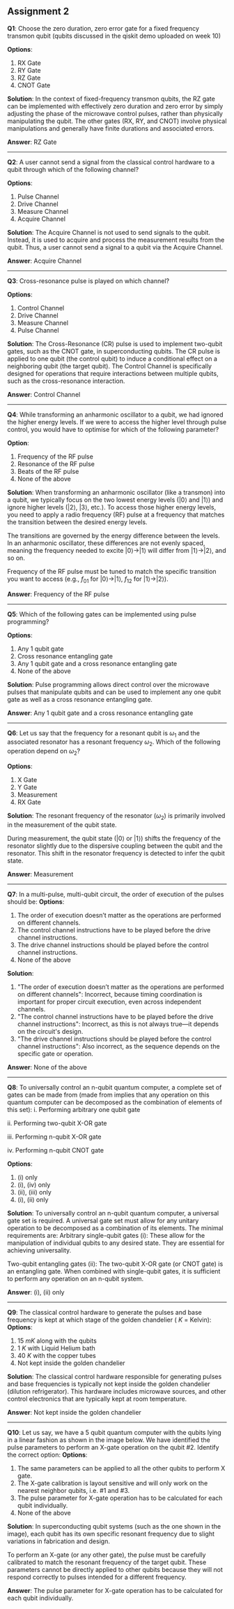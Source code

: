 ## Assignment 2

**Q1**: Choose the zero duration, zero error gate for a fixed frequency transmon qubit (qubits discussed in the qiskit demo uploaded on week 10)

**Options**:
1. RX Gate
2. RY Gate
3. RZ Gate
4. CNOT Gate


**Solution**:
In the context of fixed-frequency transmon qubits, the RZ gate can be implemented with effectively zero duration and zero error by simply adjusting the phase of the microwave control pulses, rather than physically manipulating the qubit. The other gates (RX, RY, and CNOT) involve physical manipulations and generally have finite durations and associated errors.

**Answer**:
RZ Gate

---

**Q2**: A user cannot send a signal from the classical control hardware to a qubit through which of the following channel?

**Options**:
1. Pulse Channel
2. Drive Channel
3. Measure Channel
4. Acquire Channel


**Solution**:
The Acquire Channel is not used to send signals to the qubit. Instead, it is used to acquire and process the measurement results from the qubit. Thus, a user cannot send a signal to a qubit via the Acquire Channel.

**Answer**:
Acquire Channel

---

**Q3**: Cross-resonance pulse is played on which channel?

**Options**:
1. Control Channel
2. Drive Channel
3. Measure Channel
4. Pulse Channel


**Solution**:
The Cross-Resonance (CR) pulse is used to implement two-qubit gates, such as the CNOT gate, in superconducting qubits. The CR pulse is applied to one qubit (the control qubit) to induce a conditional effect on a neighboring qubit (the target qubit). The Control Channel is specifically designed for operations that require interactions between multiple qubits, such as the cross-resonance interaction.

**Answer**:
Control Channel

---

**Q4**: While transforming an anharmonic oscillator to a qubit, we had ignored the higher energy levels. If we were to access the higher level through pulse control, you would have to optimise for which of the following parameter?

**Option**:

1. Frequency of the RF pulse
2. Resonance of the RF pulse
3. Beats of the RF pulse
4. None of the above


**Solution**:
When transforming an anharmonic oscillator (like a transmon) into a qubit, we typically focus on the two lowest energy levels ($|0\rangle$ and $|1\rangle$) and ignore higher levels ($|2\rangle$, $|3\rangle$, etc.). To access those higher energy levels, you need to apply a radio frequency (RF) pulse at a frequency that matches the transition between the desired energy levels.

The transitions are governed by the energy difference between the levels. In an anharmonic oscillator, these differences are not evenly spaced, meaning the frequency needed to excite $|0\rangle \rightarrow |1\rangle$ will differ from $|1\rangle \rightarrow |2\rangle$, and so on.

Frequency of the RF pulse must be tuned to match the specific transition you want to access (e.g., $f_{01}$ for $|0\rangle \rightarrow |1\rangle$, $f_{12}$ for $|1\rangle \rightarrow |2\rangle$).

**Answer**:
Frequency of the RF pulse

---

**Q5**: Which of the following gates can be implemented using pulse programming?

**Options**:
1. Any 1 qubit gate
2. Cross resonance entangling gate
3. Any 1 qubit gate and a cross resonance entangling gate
4. None of the above

**Solution**:
Pulse programming allows direct control over the microwave pulses that manipulate qubits and can be used to implement any one qubit gate as well as a cross resonance entangling gate.

**Answer**:
Any 1 qubit gate and a cross resonance entangling gate

---

**Q6**: Let us say that the frequency for a resonant qubit is $\omega_1$ and the associated resonator has a resonant frequency $\omega_2$. Which of the following operation depend on $\omega_2$?

**Options**:
1. X Gate
2. Y Gate
3. Measurement
4. RX Gate


**Solution**:
The resonant frequency of the resonator ($\omega_2$) is primarily involved in the measurement of the qubit state.

During measurement, the qubit state ($|0\rangle$ or $|1\rangle$) shifts the frequency of the resonator slightly due to the dispersive coupling between the qubit and the resonator. This shift in the resonator frequency is detected to infer the qubit state.

**Answer**:
Measurement

---

**Q7**: In a multi-pulse, multi-qubit circuit, the order of execution of the pulses should be:
**Options**:
1. The order of execution doesn’t matter as the operations are performed on different channels.
2. The control channel instructions have to be played before the drive channel instructions.
3. The drive channel instructions should be played before the control channel instructions.
4. None of the above

**Solution**:
1. "The order of execution doesn’t matter as the operations are performed on different channels": Incorrect, because timing coordination is important for proper circuit execution, even across independent channels.
2. "The control channel instructions have to be played before the drive channel instructions": Incorrect, as this is not always true—it depends on the circuit's design.
3. "The drive channel instructions should be played before the control channel instructions": Also incorrect, as the sequence depends on the specific gate or operation.

**Answer**:
None of the above

---

**Q8**: To universally control an n-qubit quantum computer, a complete set of gates can be made from (made from implies that any operation on this quantum computer can be decomposed as the combination of elements of this set):
i. Performing arbitrary one qubit gate

ii. Performing two-qubit X-OR gate

iii. Performing n-qubit X-OR gate

iv. Performing n-qubit CNOT gate

**Options**:
1. (i) only
2. (i), (iv) only
3. (ii), (iii) only
4. (i), (ii) only


**Solution**:
To universally control an n-qubit quantum computer, a universal gate set is required. A universal gate set must allow for any unitary operation to be decomposed as a combination of its elements. The minimal requirements are:
Arbitrary single-qubit gates (i): These allow for the manipulation of individual qubits to any desired state. They are essential for achieving universality.

Two-qubit entangling gates (ii): The two-qubit X-OR gate (or CNOT gate) is an entangling gate. When combined with single-qubit gates, it is sufficient to perform any operation on an n-qubit system.

**Answer**:
(i), (ii) only

---

**Q9**: The classical control hardware to generate the pulses and base frequency is kept at which stage of the golden chandelier ( $K$ = Kelvin):
**Options**:
1. 15 $mK$ along with the qubits
2. 1 $K$ with Liquid Helium bath
3. 40 $K$ with the copper tubes
4. Not kept inside the golden chandelier

**Solution**:
The classical control hardware responsible for generating pulses and base frequencies is typically not kept inside the golden chandelier (dilution refrigerator). This hardware includes microwave sources, and other control electronics that are typically kept at room temperature.

**Answer**:
Not kept inside the golden chandelier

---
**Q10**: Let us say, we have a 5 qubit quantum computer with the qubits lying in a linear fashion as shown in the image below. We have identified the pulse parameters to perform an X-gate operation on the qubit #2. Identify the correct option:
**Options**:
1. The same parameters can be applied to all the other qubits to perform X gate.
2. The X-gate calibration is layout sensitive and will only work on the nearest neighbor qubits, i.e. #1 and #3.
3. The pulse parameter for X-gate operation has to be calculated for each qubit individually.
4. None of the above


**Solution**:
In superconducting qubit systems (such as the one shown in the image), each qubit has its own specific resonant frequency due to slight variations in fabrication and design.

To perform an X-gate (or any other gate), the pulse must be carefully calibrated to match the resonant frequency of the target qubit. These parameters cannot be directly applied to other qubits because they will not respond correctly to pulses intended for a different frequency.

**Answer**:
The pulse parameter for X-gate operation has to be calculated for each qubit individually.
